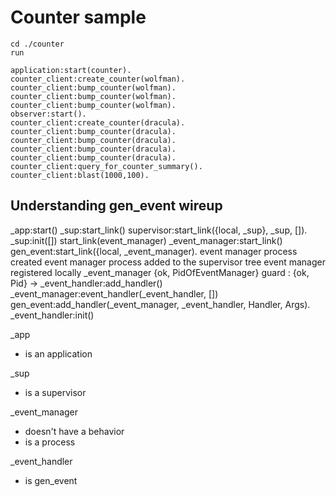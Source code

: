Counter sample
==============

````
cd ./counter
run

application:start(counter).
counter_client:create_counter(wolfman).
counter_client:bump_counter(wolfman).
counter_client:bump_counter(wolfman).
counter_client:bump_counter(wolfman).
observer:start().
counter_client:create_counter(dracula).
counter_client:bump_counter(dracula).
counter_client:bump_counter(dracula).
counter_client:bump_counter(dracula).
counter_client:bump_counter(dracula).
counter_client:query_for_counter_summary().
counter_client:blast(1000,100).

````


Understanding gen_event wireup
------------------------------
_app:start()
	_sup:start_link()
		supervisor:start_link({local, _sup}, _sup, []).
			_sup:init([])
				start_link(event_manager)
					_event_manager:start_link()
						gen_event:start_link({local, _event_manager).
							event manager process created 
							event manager process added to the supervisor tree
							event manager registered locally _event_manager
							{ok, PidOfEventManager}
	guard : {ok, Pid} ->
		_event_handler:add_handler()
			_event_manager:event_handler(_event_handler, [])
			 	gen_event:add_handler(_event_manager, _event_handler, Handler, Args).
			 		_event_handler:init()


_app
- is an application

_sup
- is a supervisor

_event_manager
- doesn't have a behavior
- is a process 

_event_handler
- is gen_event

